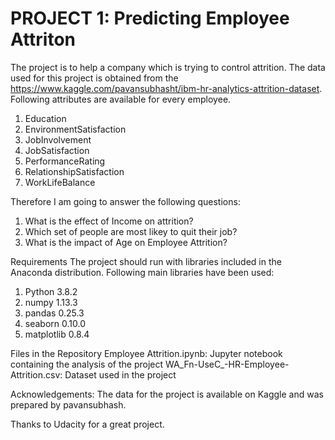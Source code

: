 # PROJECT 1: Predicting Employee Attriton
The project is to help a company which is trying to control attrition. The data used for this project is obtained from the https://www.kaggle.com/pavansubhasht/ibm-hr-analytics-attrition-dataset. Following attributes are available for every employee.

1. Education
2. EnvironmentSatisfaction
3. JobInvolvement
4. JobSatisfaction
5. PerformanceRating
5. RelationshipSatisfaction
6. WorkLifeBalance

Therefore I am going to answer the following questions:
1. What is the effect of Income on attrition?
2. Which set of people are most likey to quit their job?
3. What is the impact of Age on Employee Attrition?

Requirements
The project should run with libraries included in the Anaconda distribution. Following main libraries have been used:

1. Python 3.8.2
2. numpy 1.13.3
3. pandas 0.25.3
4. seaborn 0.10.0
5. matplotlib 0.8.4

Files in the Repository
Employee Attrition.ipynb: Jupyter notebook containing the analysis of the project
WA_Fn-UseC_-HR-Employee-Attrition.csv: Dataset used in the project

Acknowledgements:
The data for the project is available on Kaggle and was prepared by pavansubhash.
 
Thanks to Udacity for a great project.
